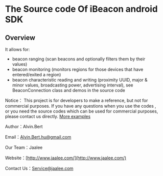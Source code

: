 ﻿The Source code Of iBeacon android SDK
===========================

## Overview ##

It allows for:
- beacon ranging (scan beacons and optionally filters them by their values)
- beacon monitoring (monitors regions for those devices that have entered/exited a region)
- beacon characteristic reading and writing (proximity UUID, major & minor values, broadcasting power, advertising interval), see BeaconConnection class and demos in the source code

Notice：
This project is for developers to make a reference, but not for commercial purposes. If you have any questions when you use the codes , or you need  the source codes which can be  used for commercial purposes, please contact us directly. [More examples](https://github.com/AlvinBert/android-ibeacon-Jaalee-source-code)

Author：Alvin.Bert

Email：Alvin.Bert.hu@gmail.com

Our Team：Jaalee

Website：[http://www.jaalee.com/](http://www.jaalee.com/)

Contact Us：Service@jaalee.com